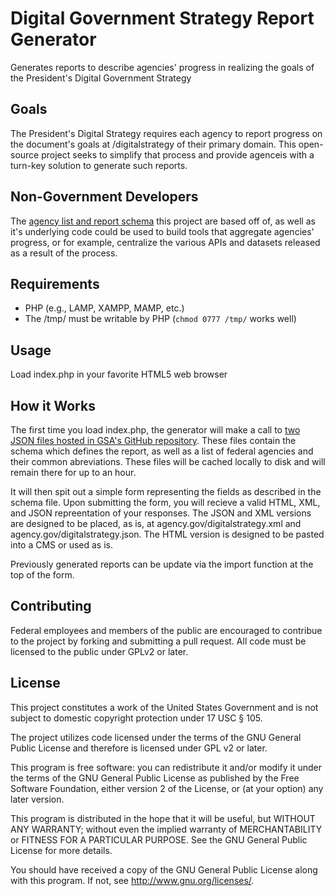 Digital Government Strategy Report Generator
===========================================

Generates reports to describe agencies' progress in realizing the goals of the President's Digital Government Strategy

Goals
----------

The President's Digital Strategy requires each agency to report progress on the document's goals at /digitalstrategy of their primary domain. This open-source project seeks to simplify that process and provide agenceis with a turn-key solution to generate such reports.

Non-Government Developers
-------------------------
The [agency list and report schema](https://github.com/GSA/digital-strategy) this project are based off of, as well as it's underlying code could be used to build tools that aggregate agencies' progress, or for example, centralize the various APIs and datasets released as a result of the process.

Requirements
------------

* PHP (e.g., LAMP, XAMPP, MAMP, etc.)
* The /tmp/ must be writable by PHP (`chmod 0777 /tmp/` works well)

Usage
-----

Load index.php in your favorite HTML5 web browser

How it Works
------------

The first time you load index.php, the generator will make a call to [two JSON files hosted in GSA's GitHub repository](https://github.com/GSA/digital-strategy). These files contain the schema which defines the report, as well as a list of federal agencies and their common abreviations. These files will be cached locally to disk and will remain there for up to an hour.

It will then spit out a simple form representing the fields as described in the schema file. Upon submitting the form, you will recieve a valid HTML, XML, and JSON repreentation of your responses. The JSON and XML versions are designed to be placed, as is, at agency.gov/digitalstrategy.xml and agency.gov/digitalstrategy.json. The HTML version is designed to be pasted into a CMS or used as is.

Previously generated reports can be update via the import function at the top of the form.

Contributing
------------

Federal employees and members of the public are encouraged to contribue to the project by forking and submitting a pull request. All code must be licensed to the public under GPLv2 or later.

License
-------

This project constitutes a work of the United States Government and is 
not subject to domestic copyright protection under 17 USC § 105. 

The project utilizes code licensed under the terms of the GNU General 
Public License and therefore is licensed under GPL v2 or later.

This program is free software: you can redistribute it and/or modify
it under the terms of the GNU General Public License as published by
the Free Software Foundation, either version 2 of the License, or
(at your option) any later version.

This program is distributed in the hope that it will be useful,
but WITHOUT ANY WARRANTY; without even the implied warranty of
MERCHANTABILITY or FITNESS FOR A PARTICULAR PURPOSE.  See the
GNU General Public License for more details.

You should have received a copy of the GNU General Public License
along with this program.  If not, see <http://www.gnu.org/licenses/>.
